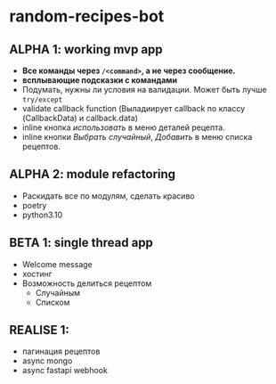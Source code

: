 # random-recipes-bot

## ALPHA 1: working mvp app

* **Все команды через `/<command>`, а не через сообщение.**
* **всплывающие подсказки с командами**
* Подумать, нужны ли условия на валидации. Может быть лучше `try/except`
* validate callback function (Выладиирует callback по классу (CallbackData) и callback.data)
* inline кнопка *использовать* в меню деталей рецепта.
* inline кнопки *Выбрать случайный*, *Добавить* в меню списка рецептов.

## ALPHA 2: module refactoring

* Раскидать все по модулям, сделать красиво
* poetry
* python3.10

## BETA 1: single thread app

* Welcome message
* хостинг
* Возможность делиться рецептом
    * Случайным
    * Списком

## REALISE 1:
* пагинация рецептов
* async mongo
* async fastapi webhook